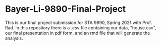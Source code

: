 # Bayer-Li-9890-Final-Project

This is our final project submission for STA 9890, Spring 2021 with Prof. Rad. In this repository there is a .csv file containing our data, "house.csv", our final presentation in pdf form, and an rmd file that will generate the analysis.
